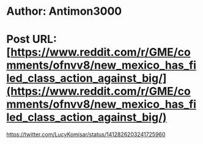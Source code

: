 # Author: Antimon3000
# Post URL: [https://www.reddit.com/r/GME/comments/ofnvv8/new_mexico_has_filed_class_action_against_big/](https://www.reddit.com/r/GME/comments/ofnvv8/new_mexico_has_filed_class_action_against_big/)


https://twitter.com/LucyKomisar/status/1412826203241725960